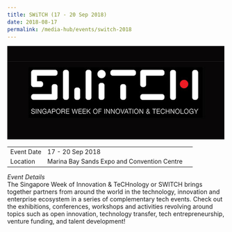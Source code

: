 ```yaml
---
title: SWiTCH (17 - 20 Sep 2018)
date: 2018-08-17
permalink: /media-hub/events/switch-2018
---
```

![Switch 2018](/images/media-hub/events/till-2020/switch-2018.jpeg)

<table style="width:100%">
  <tr>
    <td style="width:20%">Event Date</td>	
    <td style="width:80%">17 - 20 Sep 2018</td>	
  </tr>
  <tr>
	<td>Location</td>
	<td>Marina Bay Sands Expo and Convention Centre</td>	
  </tr>
</table>

*Event Details*<br>	
The Singapore Week of Innovation & TeCHnology or SWITCH brings together partners from around the world in the technology, innovation and enterprise ecosystem in a series of complementary tech events. Check out the exhibitions, conferences, workshops and activities revolving around topics such as open innovation, technology transfer, tech entrepreneurship, venture funding, and talent development!
